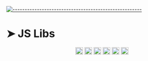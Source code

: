 <!-- ⚠️ This README has been generated from the file(s) "readme_blueprint.md" ⚠️-->
[![-----------------------------------------------------](https://raw.githubusercontent.com/andreasbm/readme/master/assets/lines/water.png)](#js-libs)

# ➤ JS Libs
<p align="center">
		<a href="https://github.com/donmahallem/js-libs/actions?query=workflow%3ATest+branch%3Amaster"><img alt="Test" src="https://github.com/donmahallem/js-libs/workflows/Test/badge.svg?branch=master&event=push" height="20"/></a>
<a href="https://codecov.io/gh/donmahallem/js-libs/branch/master"><img alt="codecov" src="https://codecov.io/gh/donmahallem/js-libs/branch/master/graph/badge.svg" height="20"/></a>
<a href="https://github.com/donmahallem/js-libs/releases"><img alt="GitHub release (latest SemVer)" src="https://img.shields.io/github/v/release/donmahallem/js-libs?sort=semver" height="20"/></a>
<a href="https://github.com/donmahallem/js-libs/blob/master/LICENSE"><img alt="GitHub license" src="https://img.shields.io/github/license/donmahallem/js-libs" height="20"/></a>
<a href="https://github.com/donmahallem/js-libs"><img alt="David" src="https://img.shields.io/david/dev/donmahallem/js-libs" height="20"/></a>
<a href="https://github.com/donmahallem/js-libs/graphs/contributors"><img alt="GitHub contributors" src="https://img.shields.io/github/contributors-anon/donmahallem/js-libs" height="20"/></a>
	</p>

